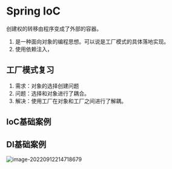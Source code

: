 # Spring IoC



创建权的转移由程序变成了外部的容器。



1. 是一种面向对象的编程思想。可以说是工厂模式的具体落地实现。
2. 使用依赖注入，



## 工厂模式复习



1. 需求：对象的选择创建问题
2. 问题：选择和对象进行了耦合。
3. 解决：使用工厂在对象和工厂之间进行了解耦。



## IoC基础案例



## DI基础案例



![image-20220912214718679](D:\blgs\source\imgs\image-20220912214718679.png)
